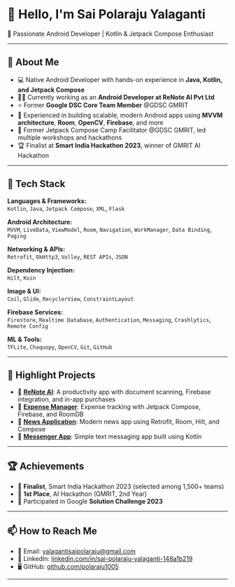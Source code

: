 # 👋 Hello, I'm Sai Polaraju Yalaganti

🚀 Passionate Android Developer | Kotlin & Jetpack Compose Enthusiast

---

## 💼 About Me

- 💻 Native Android Developer with hands-on experience in **Java, Kotlin, and Jetpack Compose**
- 👨‍💼 Currently working as an **Android Developer at ReNote AI Pvt Ltd**
- ⭐ Former **Google DSC Core Team Member** @GDSC GMRIT
- 📱 Experienced in building scalable, modern Android apps using **MVVM architecture**, **Room**, **OpenCV**, **Firebase**, and more
- 🧠 Former Jetpack Compose Camp Facilitator @GDSC GMRIT, led multiple workshops and hackathons
- 🏆 Finalist at **Smart India Hackathon 2023**, winner of GMRIT AI Hackathon

---

## 🔧 Tech Stack

**Languages & Frameworks:**  
`Kotlin`, `Java`, `Jetpack Compose`, `XML`, `Flask`

**Android Architecture:**  
`MVVM`, `LiveData`, `ViewModel`, `Room`, `Navigation`, `WorkManager`, `Data Binding`, `Paging`

**Networking & APIs:**  
`Retrofit`, `OkHttp3`, `Volley`, `REST APIs`, `JSON`

**Dependency Injection:**  
`Hilt`, `Koin`

**Image & UI:**  
`Coil`, `Glide`, `RecyclerView`, `ConstraintLayout`

**Firebase Services:**  
`Firestore`, `Realtime Database`, `Authentication`, `Messaging`, `Crashlytics`, `Remote Config`

**ML & Tools:**  
`TFLite`, `Chaquopy`, `OpenCV`, `Git`, `GitHub`

---

## 📱 Highlight Projects

- 🔹 [**ReNote AI**](https://play.google.com/store/apps/details?id=com.renote): A productivity app with document scanning, Firebase integration, and in-app purchases  
- 🔹 [**Expense Manager**](https://github.com/polaraju1005/ExpenseManager.git): Expense tracking with Jetpack Compose, Firebase, and RoomDB  
- 🔹 [**News Application**](https://github.com/polaraju1005/NewsApplication): Modern news app using Retrofit, Room, Hilt, and Compose  
- 🔹 [**Messenger App**](https://github.com/polaraju1005/Messenger.git): Simple text messaging app built using Kotlin

---

## 🏆 Achievements

- 🥇 **Finalist**, Smart India Hackathon 2023 (selected among 1,500+ teams)
- 🥇 **1st Place**, AI Hackathon (GMRIT, 2nd Year)
- 🎯 Participated in Google **Solution Challenge 2023**

---

## 📫 How to Reach Me

- 📧 Email: [yalagantisaipolaraju@gmail.com](mailto:yalagantisaipolaraju@gmail.com)  
- 🔗 LinkedIn: [linkedin.com/in/sai-polaraju-yalaganti-148a1b219](https://linkedin.com/in/sai-polaraju-yalaganti-148a1b219)  
- 🖥️ GitHub: [github.com/polaraju1005](https://github.com/polaraju1005)

---

<!---
polaraju1005/polaraju1005 is a ✨ special ✨ repository because its `README.md` appears on your GitHub profile.
You can click the Preview link to take a look at your changes.
--->
